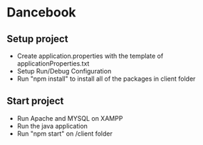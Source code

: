 # Dancebook

## Setup project
- Create application.properties with the template of applicationProperties.txt
- Setup Run/Debug Configuration
- Run "npm install" to install all of the packages in client folder

## Start project
- Run Apache and MYSQL on XAMPP
- Run the java application
- Run "npm start" on /client folder
